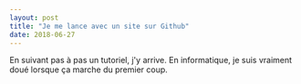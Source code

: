 ```yaml
---
layout: post
title: "Je me lance avec un site sur Github"
date: 2018-06-27
---
```


En suivant pas à pas un tutoriel, j'y arrive. En informatique, je suis vraiment doué lorsque ça marche du premier coup.
